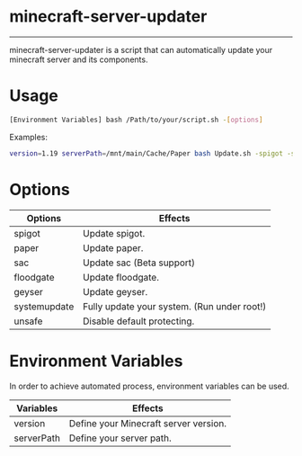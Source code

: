 # minecraft-server-updater

---

minecraft-server-updater is a script that can automatically update your minecraft server and its components.

# Usage

```bash
[Environment Variables] bash /Path/to/your/script.sh -[options]
```

Examples:

```bash
version=1.19 serverPath=/mnt/main/Cache/Paper bash Update.sh -spigot -sac -geyser -floodgate
```

# Options

| Options | Effects |
| --- | --- |
| spigot | Update spigot. |
| paper | Update paper. |
| sac | Update sac (Beta support) |
| floodgate | Update floodgate. |
| geyser | Update geyser. |
| systemupdate | Fully update your system. (Run under root!) |
| unsafe | Disable default protecting. |

# Environment Variables

In order to achieve automated process, environment variables can be used.

| Variables | Effects |
| --- | --- |
| version | Define your Minecraft server version. |
| serverPath | Define your server path. |

